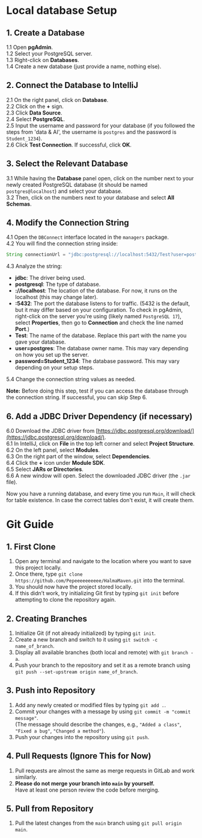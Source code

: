 # Local database Setup

## 1. Create a Database

1.1 Open **pgAdmin**.  
1.2 Select your PostgreSQL server.  
1.3 Right-click on **Databases**.  
1.4 Create a new database (just provide a name, nothing else).

## 2. Connect the Database to IntelliJ

2.1 On the right panel, click on **Database**.  
2.2 Click on the **+** sign.  
2.3 Click **Data Source**.  
2.4 Select **PostgreSQL**.  
2.5 Input the username and password for your database (if you followed the steps from 'data & AI', the username is `postgres` and the password is `Student_1234`).  
2.6 Click **Test Connection**. If successful, click **OK**.

## 3. Select the Relevant Database

3.1 While having the **Database** panel open, click on the number next to your newly created PostgreSQL database (it should be named `postgres@localhost`) and select your database.  
3.2 Then, click on the numbers next to your database and select **All Schemas**.

## 4. Modify the Connection String

4.1 Open the `DBConnect` interface located in the `managers` package.  
4.2 You will find the connection string inside:

```java
String connectionUrl = "jdbc:postgresql://localhost:5432/Test?user=postgres&password=Student_1234";
```

4.3 Analyze the string:

- **jdbc**: The driver being used.
- **postgresql**: The type of database.
- **://localhost**: The location of the database. For now, it runs on the localhost (this may change later).
- **:5432**: The port the database listens to for traffic. (5432 is the default, but it may differ based on your configuration. To check in pgAdmin, right-click on the server you're using (likely named `PostgreSQL 17`), select **Properties**, then go to **Connection** and check the line named **Port**.)
- **Test**: The name of the database. Replace this part with the name you gave your database.
- **user=postgres**: The database owner name. This may vary depending on how you set up the server.
- **password=Student_1234**: The database password. This may vary depending on your setup steps.

5.4 Change the connection string values as needed.

**Note:** Before doing this step, test if you can access the database through the connection string. If successful, you can skip Step 6.

## 6. Add a JDBC Driver Dependency (if necessary)

6.0 Download the JDBC driver from [https://jdbc.postgresql.org/download/](https://jdbc.postgresql.org/download/).  
6.1 In IntelliJ, click on **File** in the top left corner and select **Project Structure**.  
6.2 On the left panel, select **Modules**.  
6.3 On the right part of the window, select **Dependencies**.  
6.4 Click the **+** icon under **Module SDK**.  
6.5 Select **JARs or Directories**.  
6.6 A new window will open. Select the downloaded JDBC driver (the `.jar` file).

Now you have a running database, and every time you run `Main`, it will check for table existence. In case the correct tables don't exist, it will create them.


# Git Guide

## 1. First Clone
1. Open any terminal and navigate to the location where you want to save this project locally.
2. Once there, type `git clone https://github.com/Pepeeeeeeeeee/HalmaMaven.git` into the terminal.
3. You should now have the project stored locally.
4. If this didn’t work, try initializing Git first by typing `git init` before attempting to clone the repository again.

## 2. Creating Branches
1. Initialize Git (if not already initialized) by typing `git init`.
2. Create a new branch and switch to it using `git switch -c name_of_branch`.
3. Display all available branches (both local and remote) with `git branch -a`.
4. Push your branch to the repository and set it as a remote branch using `git push --set-upstream origin name_of_branch`.

## 3. Push into Repository
1. Add any newly created or modified files by typing `git add .`.
2. Commit your changes with a message by using `git commit -m "commit message"`.  
   (The message should describe the changes, e.g., `"Added a class"`, `"Fixed a bug"`, `"Changed a method"`).
3. Push your changes into the repository using `git push`.

## 4. Pull Requests (Ignore This for Now)
1. Pull requests are almost the same as merge requests in GitLab and work similarly.
2. **Please do not merge your branch into `main` by yourself.**  
   Have at least one person review the code before merging.

## 5. Pull from Repository
1. Pull the latest changes from the `main` branch using `git pull origin main`.
